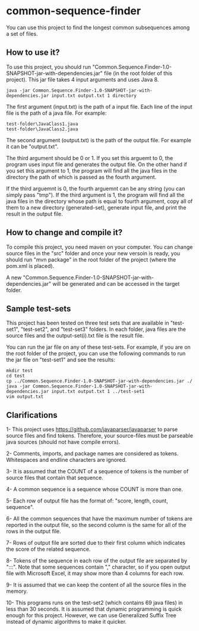 # common-sequence-finder
You can use this project to find the longest common subsequences among a set of files.
## How to use it?
To use this project, you should run "Common.Sequence.Finder-1.0-SNAPSHOT-jar-with-dependencies.jar" file (in the root folder of this project). This jar file takes 4 input arguments and uses Java 8.
```
java -jar Common.Sequence.Finder-1.0-SNAPSHOT-jar-with-dependencies.jar input.txt output.txt 1 directory
```
The first argument (input.txt) is the path of a input file. Each line of the input file is the path of a java file. For example:
```
test-folder\JavaClass1.java
test-folder\JavaClass2.java
```
The second argument (output.txt) is the path of the output file. For example it can be "output.txt".

The third argument should be 0 or 1. If you set this arguemt to 0, the program uses input file and generates the output file.
On the other hand if you set this argument to 1, the program will find all the java files in the directory the path of which is passed as the
fourth argument.

If the third arguemnt is 0, the fourth arguemnt can be any string (you can simply pass "tmp"). If the third argument is 1,
the program will find all the java files in the directory whose path is equal to fourth argument, copy all of them to a new directory 
(generated-set), generate input file, and print the result in the output file.
## How to change and compile it?
To compile this project, you need maven on your computer. You can change source files in the "src" folder and once your new versoin is ready,
you should run "mvn package" in the root folder of the project (where the pom.xml is placed).

A new "Common.Sequence.Finder-1.0-SNAPSHOT-jar-with-dependencies.jar" will be generated and can be accessed in the target folder.
## Sample test-sets
This project has been tested on three test sets that are available in "test-set1", "test-set2", and "test-set3" folders. In each folder,
java files are the source files and the output-set(i).txt file is the result file.

You can run the jar file on any of these test-sets. For example, if you are on the root folder of the project, you can use the following commands
to run the jar file on "test-set1" and see the results:
```
mkdir test
cd test
cp ../Common.Sequence.Finder-1.0-SNAPSHOT-jar-with-dependencies.jar ./
java -jar Common.Sequence.Finder-1.0-SNAPSHOT-jar-with-dependencies.jar input.txt output.txt 1 ../test-set1
vim output.txt
```
## Clarifications
1- This project uses https://github.com/javaparser/javaparser to parse source files and find tokens.
 Therefore, your source-files must be parseable java sources
(should not have compile errors).

2- Comments, imports, and package names are considered as tokens. Whitespaces and endline characters are ignored.

3- It is assumed that the COUNT of a sequence of tokens is the number of source files that contain that sequence.

4- A common sequence is a sequence whose COUNT is more than one.

5- Each row of output file has the format of: "score, length, count, sequence".

6- All the common sequences that have the maximum number of tokens are reported in the output file, so the second column 
is the same for all of the rows in the output file.

7- Rows of output file are sorted due to their first column which indicates the score of the related sequence.

8- Tokens of the sequence in each row of the output file are separated by ":::". Note that some sequences contain "," character, so
if you open output file with Microsoft Excel, it may show more than 4 columns for each row.

9- It is assumed that we can keep the content of all the source files in the memory.

10- This programs runs on the test-set2 (which contains 69 java files) in less than 30 seconds. It is assumed that 
dynamic programming is quick enough for this project. However, we can use Generalized Suffix Tree instead of dynamic algorithms
 to make it quicker.